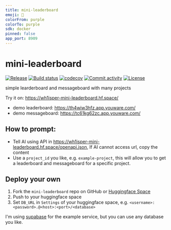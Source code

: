 ```yaml
---
title: mini-leaderboard
emoji: 🤖
colorFrom: purple
colorTo: purple
sdk: docker
pinned: false
app_port: 8909
---
```


# mini-leaderboard

[![Release](https://img.shields.io/github/v/release/wh1isper/mini-leaderboard)](https://img.shields.io/github/v/release/wh1isper/mini-leaderboard)
[![Build status](https://img.shields.io/github/actions/workflow/status/wh1isper/mini-leaderboard/main.yml?branch=main)](https://github.com/wh1isper/mini-leaderboard/actions/workflows/main.yml?query=branch%3Amain)
[![codecov](https://codecov.io/gh/wh1isper/mini-leaderboard/branch/main/graph/badge.svg)](https://codecov.io/gh/wh1isper/mini-leaderboard)
[![Commit activity](https://img.shields.io/github/commit-activity/m/wh1isper/mini-leaderboard)](https://img.shields.io/github/commit-activity/m/wh1isper/mini-leaderboard)
[![License](https://img.shields.io/github/license/wh1isper/mini-leaderboard)](https://img.shields.io/github/license/wh1isper/mini-leaderboard)

simple learderboard and messageboard with many projects

Try it on: https://wh1isper-mini-leaderboard.hf.space/

- demo leaderboard: https://th4wiw3hfz.app.youware.com/
- demo messageboard: https://tc61kg62zc.app.youware.com/

## How to prompt:

- Tell AI using API in https://wh1isper-mini-leaderboard.hf.space/openapi.json, If AI cannot access url, copy the content
- Use a `project_id` you like, e.g. `example-project`, this will allow you to get a leaderboard and messageboard for a specific project.

## Deploy your own

1. Fork the `mini-leaderboard` repo on GitHub or [Huggingface Space](https://huggingface.co/spaces/Wh1isper/mini-leaderboard/tree/main)
1. Push to your huggingface space
1. Set `DB_URL` in `Settings` of your huggingface space, e.g. `<username>:<password>.@<host>:<port>/<database>`

I'm using [supabase](https://supabase.com/) for the example service, but you can use any database you like.
